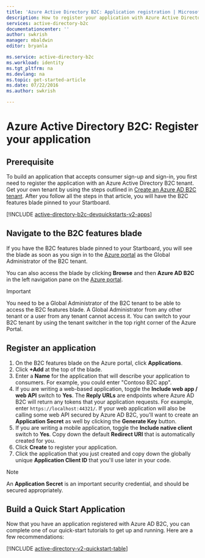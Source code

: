 ```yaml
---
title: 'Azure Active Directory B2C: Application registration | Microsoft Azure'
description: How to register your application with Azure Active Directory B2C
services: active-directory-b2c
documentationcenter: ''
author: swkrish
manager: mbaldwin
editor: bryanla

ms.service: active-directory-b2c
ms.workload: identity
ms.tgt_pltfrm: na
ms.devlang: na
ms.topic: get-started-article
ms.date: 07/22/2016
ms.author: swkrish

---
```

# Azure Active Directory B2C: Register your application
## Prerequisite
To build an application that accepts consumer sign-up and sign-in, you first need to register the application with an Azure Active Directory B2C tenant. Get your own tenant by using the steps outlined in [Create an Azure AD B2C tenant](active-directory-b2c-get-started.md). After you follow all the steps in that article, you will have the B2C features blade pinned to your Startboard.

[!INCLUDE [active-directory-b2c-devquickstarts-v2-apps](../../includes/active-directory-b2c-devquickstarts-v2-apps.md)]

## Navigate to the B2C features blade
If you have the B2C features blade pinned to your Startboard, you will see the blade as soon as you sign in to the [Azure portal](https://portal.azure.com/) as the Global Administrator of the B2C tenant.

You can also access the blade by clicking **Browse** and then **Azure AD B2C** in the left navigation pane on the [Azure portal](https://portal.azure.com/).

> [!IMPORTANT]
> You need to be a Global Administrator of the B2C tenant to be able to access the B2C features blade. A Global Administrator from any other tenant or a user from any tenant cannot access it.  You can switch to your B2C tenant by using the tenant switcher in the top right corner of the Azure Portal.
> 
> 

## Register an application
1. On the B2C features blade on the Azure portal, click **Applications**.
2. Click **+Add** at the top of the blade.
3. Enter a **Name** for the application that will describe your application to consumers. For example, you could enter "Contoso B2C app".
4. If you are writing a web-based application, toggle the **Include web app / web API** switch to **Yes**. The **Reply URLs** are endpoints where Azure AD B2C will return any tokens that your application requests. For example, enter `https://localhost:44321/`. If your web application will also be calling some web API secured by Azure AD B2C, you'll want to create an **Application Secret** as well by clicking the **Generate Key** button.
5. If you are writing a mobile application, toggle the **Include native client** switch to **Yes**. Copy down the default **Redirect URI** that is automatically created for you.
6. Click **Create** to register your application.
7. Click the application that you just created and copy down the globally unique **Application Client ID** that you'll use later in your code.

> [!NOTE]
> An **Application Secret** is an important security credential, and should be secured appropriately.
> 
> 

## Build a Quick Start Application
Now that you have an application registered with Azure AD B2C, you can complete one of our quick-start tutorials to get up and running. Here are a few recommendations:

[!INCLUDE [active-directory-v2-quickstart-table](../../includes/active-directory-b2c-quickstart-table.md)]

